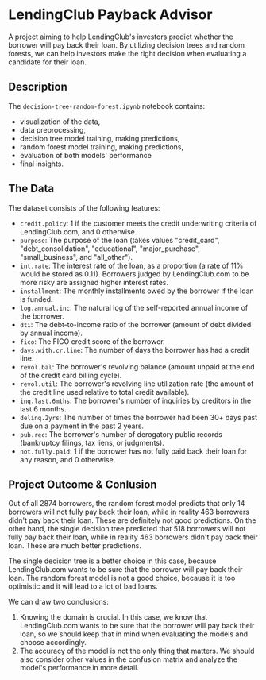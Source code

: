 # LendingClub Payback Advisor
A project aiming to help LendingClub's investors predict whether the borrower will pay back their loan. By utilizing decision trees and random forests, we can help investors make the right decision when evaluating a candidate for their loan.

## Description
The `decision-tree-random-forest.ipynb` notebook contains:
* visualization of the data,
* data preprocessing,
* decision tree model training, making predictions,
* random forest model training, making predictions,
* evaluation of both models' performance
* final insights.

## The Data
The dataset consists of the following features:
* `credit.policy`: 1 if the customer meets the credit underwriting criteria of LendingClub.com, and 0 otherwise.
* `purpose`: The purpose of the loan (takes values "credit_card", "debt_consolidation", "educational", "major_purchase", "small_business", and "all_other").
* `int.rate`: The interest rate of the loan, as a proportion (a rate of 11% would be stored as 0.11). Borrowers judged by LendingClub.com to be more risky are assigned higher interest rates.
* `installment`: The monthly installments owed by the borrower if the loan is funded.
* `log.annual.inc`: The natural log of the self-reported annual income of the borrower.
* `dti`: The debt-to-income ratio of the borrower (amount of debt divided by annual income).
* `fico`: The FICO credit score of the borrower.
* `days.with.cr.line`: The number of days the borrower has had a credit line.
* `revol.bal`: The borrower's revolving balance (amount unpaid at the end of the credit card billing cycle).
* `revol.util`: The borrower's revolving line utilization rate (the amount of the credit line used relative to total credit available).
* `inq.last.6mths`: The borrower's number of inquiries by creditors in the last 6 months.
* `delinq.2yrs`: The number of times the borrower had been 30+ days past due on a payment in the past 2 years.
* `pub.rec`: The borrower's number of derogatory public records (bankruptcy filings, tax liens, or judgments).
* `not.fully.paid`: 1 if the borrower has not fully paid back their loan for any reason, and 0 otherwise.

## Project Outcome & Conlusion
Out of all 2874 borrowers, the random forest model predicts that only 14 borrowers will not fully pay back their loan, while in reality 463 borrowers didn't pay back their loan. These are definitely not good predictions. On the other hand, the single decision tree predicted that 518 borrowers will not fully pay back their loan, while in reality 463 borrowers didn't pay back their loan. These are much better predictions.

The single decision tree is a better choice in this case, because LendingClub.com wants to be sure that the borrower will pay back their loan. The random forest model is not a good choice, because it is too optimistic and it will lead to a lot of bad loans.

We can draw two conclusions:
1. Knowing the domain is crucial. In this case, we know that LendingClub.com wants to be sure that the borrower will pay back their loan, so we should keep that in mind when evaluating the models and choose accordingly.
2. The accuracy of the model is not the only thing that matters. We should also consider other values in the confusion matrix and analyze the model's performance in more detail.

